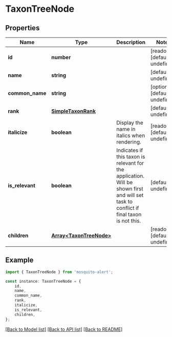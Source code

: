 # TaxonTreeNode


## Properties

Name | Type | Description | Notes
------------ | ------------- | ------------- | -------------
**id** | **number** |  | [readonly] [default to undefined]
**name** | **string** |  | [default to undefined]
**common_name** | **string** |  | [optional] [default to undefined]
**rank** | [**SimpleTaxonRank**](SimpleTaxonRank.md) |  | [default to undefined]
**italicize** | **boolean** | Display the name in italics when rendering. | [readonly] [default to undefined]
**is_relevant** | **boolean** | Indicates if this taxon is relevant for the application. Will be shown first and will set task to conflict if final taxon is not this. | [default to undefined]
**children** | [**Array&lt;TaxonTreeNode&gt;**](TaxonTreeNode.md) |  | [readonly] [default to undefined]

## Example

```typescript
import { TaxonTreeNode } from 'mosquito-alert';

const instance: TaxonTreeNode = {
    id,
    name,
    common_name,
    rank,
    italicize,
    is_relevant,
    children,
};
```

[[Back to Model list]](../README.md#documentation-for-models) [[Back to API list]](../README.md#documentation-for-api-endpoints) [[Back to README]](../README.md)
